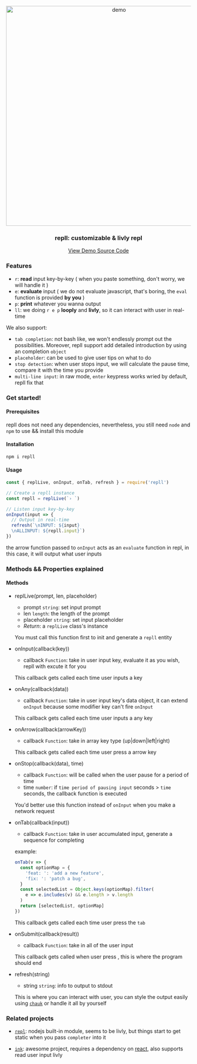 <p align="center">
  <a href="https://github.com/beetcb/repll">
    <img src="http://drive.tcxz.cc/demo.svg?raw" alt="demo" width="600">
  </a>
  <h3 align="center">repll: customizable & livly repl</h3>
  <p align="center">
    <a href="https://github.com/beetcb/repll/blob/master/TEST/tldr.js">View Demo Source Code</a>
  </p>
</p>

### Features

- `r`: **read** input key-by-key ( when you paste something, don't worry, we will handle it )
- `e`: **evaluate** input ( we do not evaluate javascript, that's boring, the `eval` function is provided **by you** )
- `p`: **print** whatever you wanna output
- `ll`: we doing `r e p` **looply** and **livly**, so it can interact with user in real-time

We also support:

- `tab completion`: not bash like, we won't endlessly prompt out the possibilities. Moreover, repll support add detailed introduction by using an completion `object`
- `placeholder`: can be used to give user tips on what to do
- `stop detection`: when user stops input, we will calculate the pause time, compare it with the time you provide
- `multi-line input`: in raw mode, `enter` keypress works wried by default, repll fix that

### Get started!

#### Prerequisites

repll does not need any dependencies, nevertheless, you still need `node` and `npm` to use && install this module

#### Installation

```bash
npm i repll
```

#### Usage

```js
const { replLive, onInput, onTab, refresh } = require('repll')

// Create a repll instance
const repll = replLive(`› `)

// Listen input key-by-key
onInput(input => {
  // Output in real-time
  refresh(`\nINPUT: ${input}
  \nALLINPUT: ${repll.input}`)
})
```

the arrow function passed to `onInput` acts as an `evaluate` function in repl, in this case, it will output what user inputs

### Methods && Properties explained

#### Methods

- replLive(prompt, len, placeholder)

  - prompt `string`: set input prompt
  - len `length`: the length of the prompt
  - placeholder `string`: set input placeholder
  - _Return_: a `replLive` class's instance

  You must call this function first to init and generate a `repll` entity

- onInput(callback(key))

  - callback `Function`: take in user input key, evaluate it as you wish, repll with excute it for you

  This callback gets called each time user inputs a key

- onAny(callback(data))

  - callback `Function`: take in user input key's data object, it can extend `onInput` because some modifier key can't fire `onInput`

  This callback gets called each time user inputs a any key

- onArrow(callback(arrowKey))

  - callback `Function`: take in array key type (up|down|left|right)

  This callback gets called each time user press a arrow key

- onStop(callback(data), time)

  - callback `Function`: will be called when the user pause for a period of time
  - time `number`: if `time period of pausing input` seconds > `time` seconds, the callback function is executed

  You'd better use this function instead of `onInput` when you make a network request

- onTab(callback(input))

  - callback `Function`: take in user accumulated input, generate a sequence for completing

  example:

  ```js
  onTab(v => {
    const optionMap = {
      'feat: ': 'add a new feature',
      'fix: ': 'patch a bug',
    }
    const selectedList = Object.keys(optionMap).filter(
      e => e.includes(v) && e.length > v.length
    )
    return [selectedList, optionMap]
  })
  ```

  This callback gets called each time user press the `tab`

- onSubmit(callback(result))

  - callback `Function`: take in all of the user input

  This callback gets called when user press <ctrl-s>, this is where the program should end

- refresh(string)

  - string `string`: info to output to stdout

  This is where you can interact with user, you can style the output easily using [`chauk`](https://github.com/chalk/chalk) or handle it all by yourself

### Related projects

- [`repl`](https://nodejs.org/dist/latest-v15.x/docs/api/repl.html): nodejs built-in module, seems to be livly, but things start to get static when you pass `completer` into it

- [`ink`](https://github.com/vadimdemedes/ink): awesome project, requires a dependency on [react](https://github.com/facebook/react), also supports read user input livly
